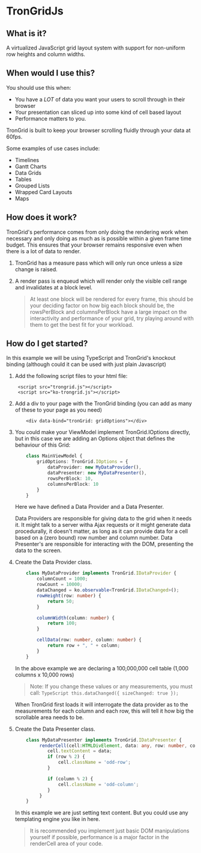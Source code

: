 # TronGridJs

## What is it?
A virtualized JavaScript grid layout system with support for non-uniform row heights and column widths.

## When would I use this?

You should use this when:
* You have a *LOT* of data you want your users to scroll through in their browser
* Your presentation can sliced up into some kind of cell based layout 
* Performance matters to you. 

TronGrid is built to keep your browser scrolling fluidly through your data at 60fps. 

Some examples of use cases include:

 * Timelines
 * Gantt Charts
 * Data Grids
 * Tables
 * Grouped Lists
 * Wrapped Card Layouts
 * Maps

## How does it work?

TronGrid's performance comes from only doing the rendering work when necessary and only doing as much as is possible within a given frame time budget. This ensures that your browser remains responsive even when there is a lot of data to render.

1. TronGrid has a measure pass which will only run once unless a size change is raised.
2. A render pass is enqueud which will render only the visible cell range and invalidates at a block level. 

   > At least one block will be rendered for every frame, this should be your deciding factor on how big each block should be, the rowsPerBlock and columnsPerBlock have a large impact on the interactivity and performance of your grid, try playing around with them to get the best fit for your workload.

## How do I get started?

In this example we will be using TypeScript and TronGrid's knockout binding (although could it can be used with just plain Javascript)

1. Add the following script files to your html file: 

        <script src="trongrid.js"></script>
        <script src="ko-trongrid.js"></script>

2. Add a div to your page with the TronGrid binding (you can add as many of these to your page as you need)

    ```
        <div data-bind="tronGrid: gridOptions"></div>
    ``` 

3. You could make your ViewModel implement TronGrid.IOptions directly, but in this case we are adding an Options object that defines the behaviour of this Grid:

    ```TypeScript
        class MainViewModel {
            gridOptions: TronGrid.IOptions = {
                dataProvider: new MyDataProvider(),
                dataPresenter: new MyDataPresenter(),
                rowsPerBlock: 10,
                columnsPerBlock: 10
            }
        }
    ```

    Here we have defined a Data Provider and a Data Presenter.
    
    Data Providers are responsible for giving data to the grid when it needs it. It might talk to a server witha Ajax requests or it might generate data procedurally, it doesn't matter, as long as it can provide data for a cell based on a (zero bound) row number and column number.
    Data Presenter's are responsible for interacting with the DOM, presenting the data to the screen. 


4. Create the Data Provider class.

    ```TypeScript
        class MyDataProvider implements TronGrid.IDataProvider {
            columnCount = 1000;
            rowCount = 10000;
            dataChanged = ko.observable<TronGrid.IDataChanged>();
            rowHeight(row: number) {
                return 50;
            }

            columnWidth(column: number) {
                return 100;
            }

            cellData(row: number, column: number) {
                return row + ", " + column;
            }
        }
    ```

    In the above example we are declaring a 100,000,000 cell table (1,000 columns x 10,000 rows)

    > Note: If you change these values or any measurements, you must call:
        ```TypeScript
        this.dataChanged({ sizeChanged: true });
        ```
    
    When TronGrid first loads it will interrogate the data provider as to the measurements for each column and each row, this will tell it how big the scrollable area needs to be.

5. Create the Data Presenter class.

    ```TypeScript
        class MyDataPresenter implements TronGrid.IDataPresenter {
             renderCell(cell:HTMLDivElement, data: any, row: number, column: number) {
                cell.textContent = data;
                if (row % 2) {
                    cell.className = 'odd-row';
                }

                if (column % 2) {
                    cell.className = 'odd-column';
                }
             }
        }
    ```

    In this example we are just setting text content. But you could use any templating engine you like in here.

    > It is recommended you implement just basic DOM manipulations yourself if possible, performance is a major factor in the renderCell area of your code.